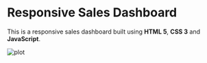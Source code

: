 # Responsive Sales Dashboard

This is a responsive sales dashboard built using **HTML 5**, **CSS 3** and **JavaScript**.

![plot](https://github.com/BobsProgrammingAcademy/responsive-sales-dashboard/blob/master/images/large.png?raw=true)
